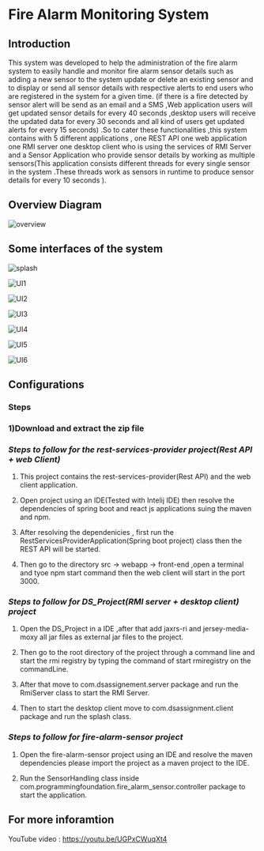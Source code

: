 # Fire Alarm Monitoring System

## Introduction

This system was developed to help the administration of the fire alarm system to easily handle and monitor fire alarm sensor details such as adding a new sensor to the system update or delete an existing sensor and to display or send all sensor details with respective alerts to end users who are registered in the system for a given time. (if there is a fire detected by sensor alert will be send as an email and a SMS ,Web application users will get updated sensor details for every 40 seconds ,desktop users will receive the updated data for every 30 seconds and all kind of users get updated alerts for every 15 seconds) .So to cater these functionalities ,this system contains with 5 different applications , one REST API one web application one RMI server one desktop client who is using the services of RMI Server and a Sensor Application who provide sensor details by working as multiple sensors(This application consists different threads for every single sensor in the system .These threads work as sensors in runtime to produce sensor details for every 10 seconds ).

## Overview Diagram

![overview](https://user-images.githubusercontent.com/61576355/87778008-2314fd00-c848-11ea-93c3-f8a18edca1ce.jpg)

## Some interfaces of the system

![splash](https://user-images.githubusercontent.com/61576355/87778021-27411a80-c848-11ea-873c-5023220dcd08.png)

![UI1](https://user-images.githubusercontent.com/61576355/87778049-31fbaf80-c848-11ea-883c-21795152e289.png)

![UI2](https://user-images.githubusercontent.com/61576355/87778015-25775700-c848-11ea-9145-5e4b27fc4c9f.png)

![UI3](https://user-images.githubusercontent.com/61576355/87777999-1f817600-c848-11ea-8917-3487f360e71a.png)

![UI4](https://user-images.githubusercontent.com/61576355/87778051-345e0980-c848-11ea-87e1-45630139306c.png)

![UI5](https://user-images.githubusercontent.com/61576355/87778038-2c9e6500-c848-11ea-9c69-6a76563ed040.png)

![UI6](https://user-images.githubusercontent.com/61576355/87778029-2ad4a180-c848-11ea-8a54-176faeb4c68b.png)

## Configurations

### Steps

### 1)Download and extract the zip file

### *Steps to follow for the rest-services-provider project(Rest API + web Client)*

1. This project contains the rest-services-provider(Rest API) and the web client application.<br/>

2. Open project using an IDE(Tested with Intelij IDE) then resolve the dependencies of spring boot and react js applications suing the maven and npm.<br/>

3. After resolving the dependenicies , first run the RestServicesProviderApplication(Spring boot project) class then the REST API will be started.<br/>

4. Then go to the  directory src -> webapp -> front-end ,open a terminal and tyoe npm start command then the web client will start in the port 3000.<br/>
 
### *Steps to follow for DS_Project(RMI server + desktop client)  project*

1. Open the DS_Project in a IDE ,after that add jaxrs-ri and jersey-media-moxy all jar files as external jar files to the project.<br/>

2. Then go to the root directory of the project through a command line and start the rmi registry by typing the command of start rmiregistry on the commandLine.<br/>

3. After that move to com.dsassignement.server package and run the RmiServer class to start the RMI Server.<br/>

4. Then to start the desktop client move to com.dsassignment.client package and run the splash class.

### *Steps to follow for fire-alarm-sensor  project*

1. Open the fire-alarm-sensor project using an IDE and resolve the maven dependencies please import the project as a maven project to the IDE.<br/>

2. Run the SensorHandling class inside com.programmingfoundation.fire_alarm_sensor.controller package to start the application.

## For more inforamtion

YouTube video : https://youtu.be/UGPxCWuqXt4

